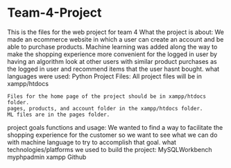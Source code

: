 # Team-4-Project
This is the files for the web project for team 4
What the project is about:
    We made an ecommerce website in which a user can create an account and be able to purchase  products. Machine learning was added along the way to make the shopping experience more     convenient for the logged in user by having an algorithm look at other users with similar   product purchases as the logged in user and recommend items that the user hasnt bought.
what languages were used:
    Python
Project Files:
    All project files will be in xampp/htdocs
    
    Files for the home page of the project should be in xampp/htdocs folder.
    pages, products, and account folder in the xampp/htdocs folder.
    ML files are in the pages folder.
project goals functions and usage:
    We wanted to find a way to facilitate the shopping experience for the customer so we want to    see what we can do with machine language to try to accomplish that goal.
what technologies/platforms we used to build the project:
    MySQLWorkbench
    myphpadmin
    xampp
    Github

